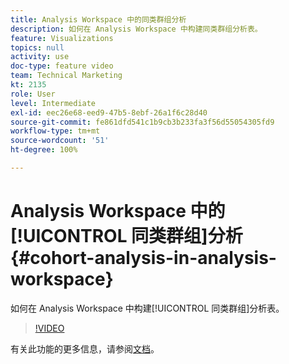 ```yaml
---
title: Analysis Workspace 中的同类群组分析
description: 如何在 Analysis Workspace 中构建同类群组分析表。
feature: Visualizations
topics: null
activity: use
doc-type: feature video
team: Technical Marketing
kt: 2135
role: User
level: Intermediate
exl-id: eec26e68-eed9-47b5-8ebf-26a1f6c28d40
source-git-commit: fe861dfd541c1b9cb3b233fa3f56d55054305fd9
workflow-type: tm+mt
source-wordcount: '51'
ht-degree: 100%

---
```


# Analysis Workspace 中的[!UICONTROL 同类群组]分析 {#cohort-analysis-in-analysis-workspace}

如何在 Analysis Workspace 中构建[!UICONTROL 同类群组]分析表。

>[!VIDEO](https://video.tv.adobe.com/v/23990/?quality=12)

有关此功能的更多信息，请参阅[文档](https://experienceleague.adobe.com/docs/analytics/analyze/analysis-workspace/visualizations/cohort-table/cohort-analysis.html?lang=zh-Hans)。
